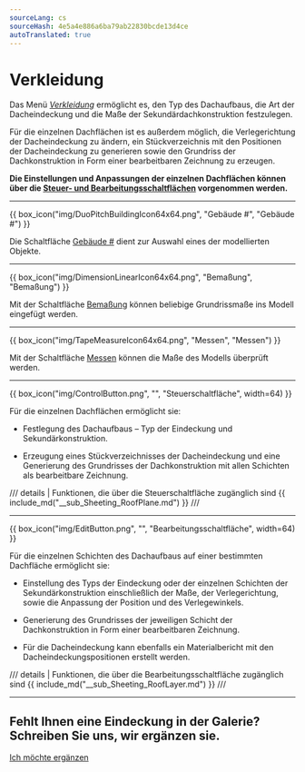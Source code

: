 ```yaml
---
sourceLang: cs
sourceHash: 4e5a4e886a6ba79ab22830bcde13d4ce
autoTranslated: true
---
```


# Verkleidung

  <p>Das Menü <u><i>Verkleidung</i></u> ermöglicht es, den Typ des Dachaufbaus, die Art der Dacheindeckung und die Maße der Sekundärdachkonstruktion festzulegen.</p>

  <p>Für die einzelnen Dachflächen ist es außerdem möglich, die Verlegerichtung der Dacheindeckung zu ändern, ein Stückverzeichnis mit den Positionen der Dacheindeckung zu generieren sowie den Grundriss der Dachkonstruktion in Form einer bearbeitbaren Zeichnung zu erzeugen.</p>

  <p><b>Die Einstellungen und Anpassungen der einzelnen Dachflächen können über die <u>Steuer- und Bearbeitungsschaltflächen</u> vorgenommen werden.</b></p>

  <hr class="main"> <!-- Vodorovná čára jako oddělovač sekce -->

  {{ box_icon("img/DuoPitchBuildingIcon64x64.png", "Gebäude #", "Gebäude #") }}

  <p>Die Schaltfläche <u>Gebäude #</u> dient zur Auswahl eines der modellierten Objekte.</p>

  <hr class="main"> <!-- Vodorovná čára jako oddělovač sekce -->

  {{ box_icon("img/DimensionLinearIcon64x64.png", "Bemaßung", "Bemaßung") }}

  <p>Mit der Schaltfläche <u>Bemaßung</u> können beliebige Grundrissmaße ins Modell eingefügt werden.</p>

  <hr class="main"> <!-- Vodorovná čára jako oddělovač sekce -->

  {{ box_icon("img/TapeMeasureIcon64x64.png", "Messen", "Messen") }}

  <p>Mit der Schaltfläche <u>Messen</u> können die Maße des Modells überprüft werden.</p>

  <hr class="main"> <!-- Vodorovná čára jako oddělovač sekce -->

{{ box_icon("img/ControlButton.png", "", "Steuerschaltfläche", width=64) }}

<p>Für die einzelnen Dachflächen ermöglicht sie:</p>

<ul>
  <li><p>Festlegung des Dachaufbaus – Typ der Eindeckung und Sekundärkonstruktion.</p></li>
  <li><p>Erzeugung eines Stückverzeichnisses der Dacheindeckung und eine Generierung des Grundrisses der Dachkonstruktion mit allen Schichten als bearbeitbare Zeichnung.</p></li>
</ul>

/// details | Funktionen, die über die Steuerschaltfläche zugänglich sind
{{ include_md("__sub_Sheeting_RoofPlane.md") }}
///



<hr class="main"> <!-- Vodorovná čára jako oddělovač sekce -->

{{ box_icon("img/EditButton.png", "", "Bearbeitungsschaltfläche", width=64) }}

<p>Für die einzelnen Schichten des Dachaufbaus auf einer bestimmten Dachfläche ermöglicht sie:</p>

<ul>
  <li><p>Einstellung des Typs der Eindeckung oder der einzelnen Schichten der Sekundärkonstruktion einschließlich der Maße, der Verlegerichtung, sowie die Anpassung der Position und des Verlegewinkels.</p></li>
  <li><p>Generierung des Grundrisses der jeweiligen Schicht der Dachkonstruktion in Form einer bearbeitbaren Zeichnung.</p></li>
  <li><p>Für die Dacheindeckung kann ebenfalls ein Materialbericht mit den Dacheindeckungspositionen erstellt werden.</p></li>
</ul>

/// details | Funktionen, die über die Bearbeitungsschaltfläche zugänglich sind
{{ include_md("__sub_Sheeting_RoofLayer.md") }}
///


<hr class="main"> <!-- Vodorovná čára jako oddělovač sekce -->

<h2>Fehlt Ihnen eine Eindeckung in der Galerie? Schreiben Sie uns, wir ergänzen sie.</h2>
<a href="mailto:jiri.podval@histruct.com?subject=Frage zum HiStruct Gebäudekonfigurator" class="btn">
  Ich möchte ergänzen
</a>

<!-- product: HiStruct Roofs -->